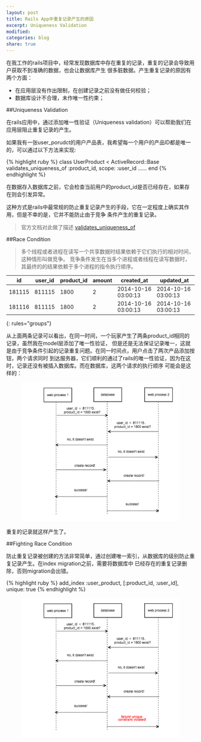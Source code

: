 ```yaml
---
layout: post
title: Rails App中重复记录产生的原因
excerpt: Uniqueness Validation
modified:
categories: blog
share: true
---
```


在我工作的rails项目中，经常发现数据库中存在重复的记录，重复的记录会导致用户获取不到准确的数据，也会让数据库产生
很多脏数据。产生重复记录的原因有两个方面：

* 在应用层没有作出限制，在创建记录之前没有做任何校验；
* 数据库设计不合理，未作唯一性约束；

##Uniqueness Validation

在rails应用中，通过添加唯一性验证（Uniqueness validation）可以帮助我们在应用层阻止重复记录的产生。

如果我有一张user_porudct的用户产品表，我希望每一个用户的产品ID都是唯一的，可以通过以下方法来实现:

{% highlight ruby %}
class UserProduct < ActiveRecord::Base
  validates_uniqueness_of :product_id, scope: :user_id
  ......
end
{% endhighlight %}

在数据存入数据库之前，它会检查当前用户的product_id是否已经存在，如果存在则会引发异常。

这种方式是rails中最常规的防止重复记录产生的手段，它在一定程度上确实其作用，但是不幸的是，它并不能防止由于竞争
条件产生的重复记录。

> 官方文档对此做了描述 [validates_uniqueness_of](http://api.rubyonrails.org/classes/ActiveRecord/Validations/ClassMethods.html#method-i-validates_uniqueness_of)

##Race Condition

> 多个线程或者进程在读写一个共享数据时结果依赖于它们执行的相对时间，这种情形叫做竞争。
竞争条件发生在当多个进程或者线程在读写数据时，其最终的的结果依赖于多个进程的指令执行顺序。

| id     | user_id | product_id | amount | created_at        | updated_at         |
|--------|---------|------------|--------|-------------------|--------------------|
|181115  |811115   |1800        |2       |2014-10-16 03:00:13|2014-10-16 03:00:13 |
|181116  |811115   |1800        |2       |2014-10-16 03:00:13|2014-10-16 03:00:13 |
{: rules="groups"}

从上面两条记录可以看出，在同一时间，一个玩家产生了两条product_id相同的记录，虽然我在model层添加了唯一性验证，
但是还是无法保证记录唯一，这就是由于竞争条件引起的记录重复问题。在同一时间点，用户点击了两次产品添加按钮，两个请求同时
到达服务器，它们顺利的通过了rails的唯一性验证，因为在这时，记录还没有被插入数据库。而在数据库，这两个请求的执行顺序
可能会是这样的：

<figure>
  <img src="/images/duplicate_01.png" alt="image">
</figure>

重复的记录就这样产生了。

##Fighting Race Condition

防止重复记录被创建的方法非常简单，通过创建唯一索引，从数据库的级别防止重复记录产生。在index migration之前，需要将数据库中
已经存在的重复记录删除，否则migration会出错。

{% highlight ruby %}
add_index  :user_product, [:product_id, :user_id],  unique: true
{% endhighlight %}

<figure>
  <img src="/images/duplicate_02.png" alt="image">
</figure>
